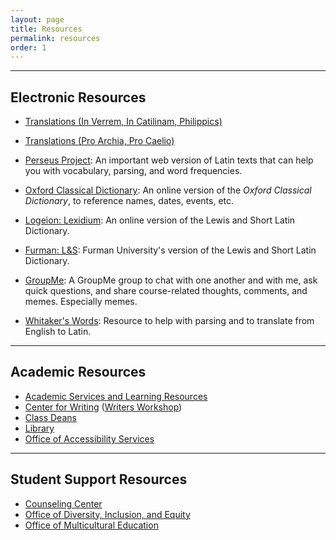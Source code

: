 ```yaml
---
layout: page
title: Resources
permalink: resources
order: 1
---
```


***

## Electronic Resources

* [Translations (In Verrem, In Catilinam, Philippics)](https://drive.google.com/file/d/1Vx33fCZnyOLPktPQs09adGhmwl4OuYZE/view?usp=sharing)
* [Translations (Pro Archia, Pro Caelio)](https://drive.google.com/file/d/1W-AsUJ3VPdRPmTK_qccXoRVnxP2fXrqR/view?usp=sharing)
* [Perseus Project](http://www.perseus.tufts.edu/hopper/collection?collection=Perseus:collection:Greco-Roman): An important web version of Latin texts that can help you with vocabulary, parsing, and word frequencies.

* [Oxford Classical Dictionary](https://holycross.idm.oclc.org/login?auth=cas&url=http://www.oxfordreference.com.holycross.idm.oclc.org/view/10.1093/acref/9780199545568.001.0001/acref-9780199545568): An online version of the *Oxford Classical Dictionary*, to reference names, dates, events, etc.
* [Logeion: Lexidium](https://logeion.uchicago.edu/lexidium): An online version of the Lewis and Short Latin Dictionary.
* [Furman: L&S](http://folio2.furman.edu/lewis-short/): Furman University's version of the Lewis and Short Latin Dictionary.
* [GroupMe](https://groupme.com/join_group/65945784/rEtiyFGD): A GroupMe group to chat with one another and with me, ask quick questions, and share course-related thoughts, comments, and memes. Especially memes.
* [Whitaker's Words](http://archives.nd.edu/words.html): Resource to help with parsing and to translate from English to Latin.

***

## Academic Resources

* [Academic Services and Learning Resources](https://www.holycross.edu/support-and-resources/academic-services-and-learning-resources)
* [Center for Writing](https://www.holycross.edu/academics/support-and-resources/center-for-writing) ([Writers Workshop](https://www.holycross.edu/academics/support-and-resources/center-for-writing/writers-workshop))
* [Class Deans](https://www.holycross.edu/mentored-learning/class-deans)
* [Library](https://www.holycross.edu/support-and-resources/holy-cross-libraries)
* [Office of Accessibility Services](https://www.holycross.edu/health-wellness-and-access/office-accessibility-services)

***

## Student Support Resources

* [Counseling Center](https://www.holycross.edu/health-wellness-and-access/counseling-center)
* [Office of Diversity, Inclusion, and Equity](https://www.holycross.edu/campus-life/diversity-and-inclusion)
* [Office of Multicultural Education](https://www.holycross.edu/diversity-and-inclusion/office-multicultural-education)
